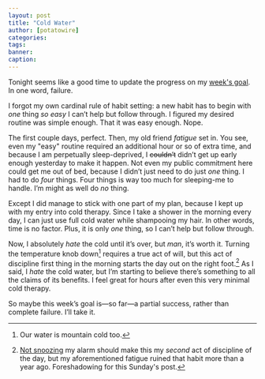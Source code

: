 ```yaml
---
layout: post
title: "Cold Water"
author: [potatowire]
categories: 
tags: 
banner: 
caption:
---
```


Tonight seems like a good time to update the progress on my [week's goal][1]. In one word, failure.

I forgot my own cardinal rule of habit setting: a new habit has to begin with *one* thing *so easy* I can’t help but follow through. I figured my desired routine was simple enough. That it was easy enough. Nope.

The first couple days, perfect. Then, my old friend *fatigue* set in. You see, even my "easy" routine required an additional hour or so of extra time, and because I am perpetually sleep-deprived, I <strike>couldn’t</strike> didn’t get up early enough yesterday to make it happen. Not even my public commitment here could get me out of bed, because I didn’t just need to do just *one* thing. I had to do *four* things. Four things is way too much for sleeping-me to handle. I’m might as well do *no* thing.

Except I did manage to stick with one part of my plan, because I kept up with my entry into cold therapy. Since I take a shower in the morning every day, I can just use full cold water while shampooing my hair. In other words, time is no factor. Plus, it is only *one* thing, so I can’t help but follow through.

Now, I absolutely *hate* the cold until it’s over, but *man*, it’s worth it. Turning the temperature knob down[^1] requires a true act of will, but this act of discipline first thing in the morning starts the day out on the right foot.[^2] As I said, I *hate* the cold water, but I’m starting to believe there’s something to all the claims of its benefits. I feel great for hours after even this very minimal cold therapy. 

So maybe this week’s goal is—so far—a partial success, rather than complete failure. I’ll take it.

[^1]:	Our water is mountain cold too.

[^2]:	[Not snoozing][2] my alarm should make this my *second* act of discipline of the day, but my aforementioned fatigue ruined that habit more than a year ago. Foreshadowing for this Sunday's post.

[1]:	https://with.thegra.in/nothing-fancy
[2]:	https://with.thegra.in/dont-snooze
